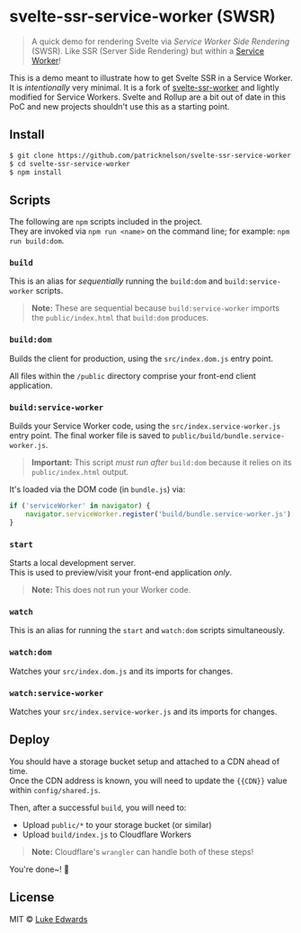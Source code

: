 # svelte-ssr-service-worker (SWSR)

> A quick demo for rendering Svelte via _Service Worker Side Rendering_ (SWSR). Like SSR (Server Side Rendering) but within a [Service Worker](https://developer.mozilla.org/en-US/docs/Web/API/Service_Worker_API/Using_Service_Workers)!

This is a demo meant to illustrate how to get Svelte SSR in a Service Worker. It is _intentionally_ very minimal. It is
a fork of [svelte-ssr-worker](https://github.com/lukeed/svelte-ssr-worker) and lightly modified for Service Workers.
Svelte and Rollup are a bit out of date in this PoC and new projects shouldn't use this as a starting point.


## Install

```sh
$ git clone https://github.com/patricknelson/svelte-ssr-service-worker
$ cd svelte-ssr-service-worker
$ npm install
```

## Scripts

The following are `npm` scripts included in the project.<br>
They are invoked via `npm run <name>` on the command line; for example: `npm run build:dom`.

### `build`

This is an alias for _sequentially_ running the `build:dom` and `build:service-worker` scripts.

> **Note:** These are sequential because `build:service-worker` imports the `public/index.html` that `build:dom` produces.


### `build:dom`

Builds the client for production, using the `src/index.dom.js` entry point.

All files within the `/public` directory comprise your front-end client application.


### `build:service-worker`

Builds your Service Worker code, using the `src/index.service-worker.js` entry point.  The final worker file is saved to `public/build/bundle.service-worker.js`.

> **Important:** This script _must run after_ `build:dom` because it relies on its `public/index.html` output.

It's loaded via the DOM code (in `bundle.js`) via:

```js
if ('serviceWorker' in navigator) {
	navigator.serviceWorker.register('build/bundle.service-worker.js');
}
```

### `start`

Starts a local development server.<br>
This is used to preview/visit your front-end application _only_.

> **Note:** This does not run your Worker code.

### `watch`

This is an alias for running the `start` and `watch:dom` scripts simultaneously.

### `watch:dom`

Watches your `src/index.dom.js` and its imports for changes.

### `watch:service-worker`

Watches your `src/index.service-worker.js` and its imports for changes.


## Deploy

You should have a storage bucket setup and attached to a CDN ahead of time.<br>
Once the CDN address is known, you will need to update the `{{CDN}}` value within `config/shared.js`.

Then, after a successful `build`, you will need to:

* Upload `public/*` to your storage bucket (or similar)
* Upload `build/index.js` to Cloudflare Workers

> **Note:** Cloudflare's `wrangler` can handle both of these steps!

You're done~! :tada:


## License

MIT © [Luke Edwards](https://lukeed.com)
